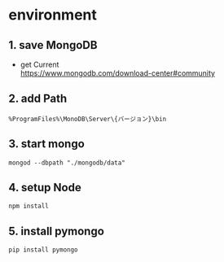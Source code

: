 # environment

## 1. save MongoDB
* get Current  
https://www.mongodb.com/download-center#community

## 2. add Path
~~~
%ProgramFiles%\MonoDB\Server\{バージョン}\bin
~~~

## 3. start mongo
~~~
mongod --dbpath "./mongodb/data"
~~~

## 4. setup Node
~~~
npm install
~~~

## 5. install pymongo
~~~ 
pip install pymongo
~~~